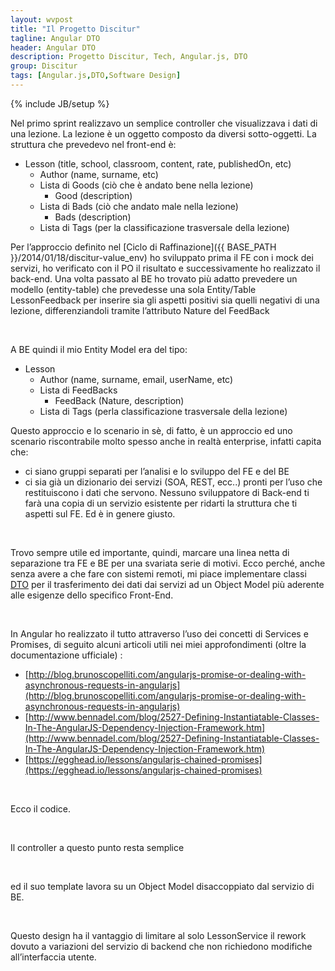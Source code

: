 ```yaml
---
layout: wvpost
title: "Il Progetto Discitur"
tagline: Angular DTO
header: Angular DTO
description: Progetto Discitur, Tech, Angular.js, DTO
group: Discitur
tags: [Angular.js,DTO,Software Design]
---
```

{% include JB/setup %}

Nel primo sprint realizzavo un
semplice controller che visualizzava i dati di una lezione. La lezione è un
oggetto composto da diversi sotto-oggetti. La struttura che prevedevo nel
front-end è:


- Lesson (title, school, classroom, content, rate, publishedOn,
     etc)
    - Author (name, surname, etc)
    - Lista di Goods (ciò che è andato bene nella
      lezione)
        - Good (description)
    - Lista di Bads (ciò che andato male nella
      lezione)
        - Bads (description)
    - Lista di Tags (per la classificazione
      trasversale della lezione)

Per l’approccio definito nel [Ciclo di Raffinazione]({{ BASE_PATH }}/2014/01/18/discitur-value_env) ho sviluppato prima il FE con i mock dei
servizi, ho verificato con il PO il risultato e successivamente ho realizzato
il back-end. Una volta passato al BE ho trovato più adatto prevedere un modello
(entity-table) che prevedesse una sola Entity/Table LessonFeedback per inserire
sia gli aspetti positivi sia quelli negativi di una lezione, differenziandoli
tramite l’attributo Nature del FeedBack

 

A BE quindi il mio Entity Model era del tipo:

- Lesson
    - Author (name, surname, email, userName, etc)
    - Lista di FeedBacks
        - FeedBack (Nature, description)
    - Lista di Tags (perla classificazione
      trasversale della lezione)

Questo approccio e lo scenario in sè, di fatto, è un approccio ed uno
scenario riscontrabile molto spesso anche in realtà enterprise, infatti capita che:

- ci siano gruppi separati per l’analisi e lo
     sviluppo del FE e del BE
- ci sia già un dizionario dei servizi (SOA,
     REST, ecc..) pronti per l’uso che restituiscono i dati che servono.
     Nessuno sviluppatore di Back-end ti farà una copia di un servizio
     esistente per ridarti la struttura che ti aspetti sul FE. Ed è in genere
     giusto.

 

Trovo sempre utile ed importante, quindi, marcare una linea netta di
separazione tra FE e BE per una svariata serie di motivi. Ecco perché, anche
senza avere a che fare con sistemi remoti, mi piace implementare classi [DTO](http://en.wikipedia.org/wiki/Data_transfer_object) per il
trasferimento dei dati dai servizi ad un Object Model più aderente alle
esigenze dello specifico Front-End.

 

In Angular ho realizzato il tutto attraverso l’uso dei concetti di Services
e Promises, di seguito alcuni articoli utili nei miei approfondimenti (oltre la
documentazione ufficiale) :

- [http://blog.brunoscopelliti.com/angularjs-promise-or-dealing-with-asynchronous-requests-in-angularjs](http://blog.brunoscopelliti.com/angularjs-promise-or-dealing-with-asynchronous-requests-in-angularjs)
- [http://www.bennadel.com/blog/2527-Defining-Instantiatable-Classes-In-The-AngularJS-Dependency-Injection-Framework.htm](http://www.bennadel.com/blog/2527-Defining-Instantiatable-Classes-In-The-AngularJS-Dependency-Injection-Framework.htm)
- [https://egghead.io/lessons/angularjs-chained-promises](https://egghead.io/lessons/angularjs-chained-promises)

 

Ecco il codice.


<script type="syntaxhighlighter" class="brush: javascript">
<![CDATA[
angular.module('Lesson')
    .factory('LessonDTO', function () {
        function LessonDTO() {
            this.lessonId = null;
            this.title = null;
            this.discipline = null;
            this.school = null;
            this.classroom = null;
            this.rate = null;
            this.author = null;
            this.publishedOn = null;
            this.goods = [];
            this.bads = [];
            this.tags = [];
            this.content = null;
            this.conclusion = null;
        }
        return (LessonDTO);
    })
    .factory('LessonService', function ($resource, $http, $q, LessonDTO) {
        return {
            // Retrieve Async data for lesson id in input 
            // and return a LessonDTO instance
            getDB: function (inputParams) {
                // create deferring result
                var deferred = $q.defer();

                // Retrieve Async data for lesson id in input             
                $http.get('../api/lesson/' + inputParams.id)
                    .success(
                        // Success Callback: Data Transfer Object Creation
                        function (result) {
                            var lesson = new LessonDTO();
                            lesson.lessondId = result.lessondId;
                            lesson.title = result.Title;
                            lesson.discipline = result.Discipline;
                            lesson.school = result.School;
                            lesson.classroom = result.Classroom;
                            lesson.author = {
                                name: result.Author.Name,
                                surname: result.Author.Surname
                            }
                            lesson.publishedOn = result.PublishDate;
                            lesson.rate = result.Rate;
                            angular.forEach(result.FeedBacks, function (feedBack, key) {
                                if (feedBack.Nature == 1) this.goods.push(feedBack.Feedback)
                                if (feedBack.Nature == 2) this.bads.push(feedBack.Feedback)
                            }, lesson);
                            angular.forEach(result.Tags, function (tag, key) {
                                this.tags.push(tag.LessonTagName)
                            }, lesson);
                            lesson.content = result.Content;
                            lesson.conclusion = result.Conclusion;

                            deferred.resolve(lesson)
                        })
                    .error(
                        // Error Callback
                        function () {
                            deferred.reject("no Lesson for id:" + inputParams.id);
                        });

                return deferred.promise;
            }
        };
    });
]]></script> 

Il controller a questo punto resta semplice

<script type="syntaxhighlighter" class="brush: javascript">
<![CDATA[

angular.module('Lesson')
    .controller('LessonCtrl', [
        '$scope',
        'lessonData',
        function (
            $scope,
            lessonGet) {
            // lesson data async
            $scope.lesson = lessonData;
        }
    ]);


]]></script> 

ed il suo template lavora su un Object Model disaccoppiato dal servizio di BE. 

<script type="syntaxhighlighter" class="brush: javascript">
<![CDATA[

    <div id="LessonSummary" class="row">
        <div id="lessonGoods" class="col-md-6" ng-switch="lesson.goods && lesson.goods.length>0">
            <h3>{{labels.lessonGoods}}</h3>
            <ol ng-switch-when="true">
                <li ng-repeat="item in lesson.goods">{{item}}</li>
            </ol>
            <div ng-switch-when="false">{{labels.noLessonGoods}}</div>
        </div>
        <div id="lessonBads" class="col-md-6" ng-switch="lesson.bads && lesson.bads.length>0">
            <h3>{{labels.lessonBads}}</h3>
            <ol ng-switch-when="true">
                <li ng-repeat="item in lesson.bads">{{item}}</li>
            </ol>
            <div ng-switch-when="false">{{labels.noLessonBads}}</div>
        </div>
    </div>


]]></script> 

Questo design ha il vantaggio di limitare al solo LessonService il rework dovuto a variazioni del servizio di backend che non richiedono modifiche all’interfaccia utente.

